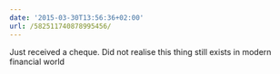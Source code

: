 ```yaml
---
date: '2015-03-30T13:56:36+02:00'
url: /582511740878995456/
---
```

Just received a cheque. Did not realise this thing still exists in modern financial world
